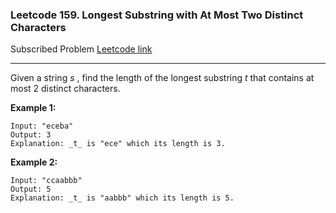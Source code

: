 ### Leetcode 159. Longest Substring with At Most Two Distinct Characters
Subscribed Problem
[Leetcode link](https://leetcode.com/problems/longest-substring-with-at-most-two-distinct-characters//)

---

Given a string <em>s</em> , find the length of the longest substring <em>t</em> that contains at most 2 distinct characters.

<strong>Example 1:</strong>
```
Input: "eceba"
Output: 3
Explanation: _t_ is "ece" which its length is 3.
```
<strong>Example 2:</strong>
```
Input: "ccaabbb"
Output: 5
Explanation: _t_ is "aabbb" which its length is 5.
```
